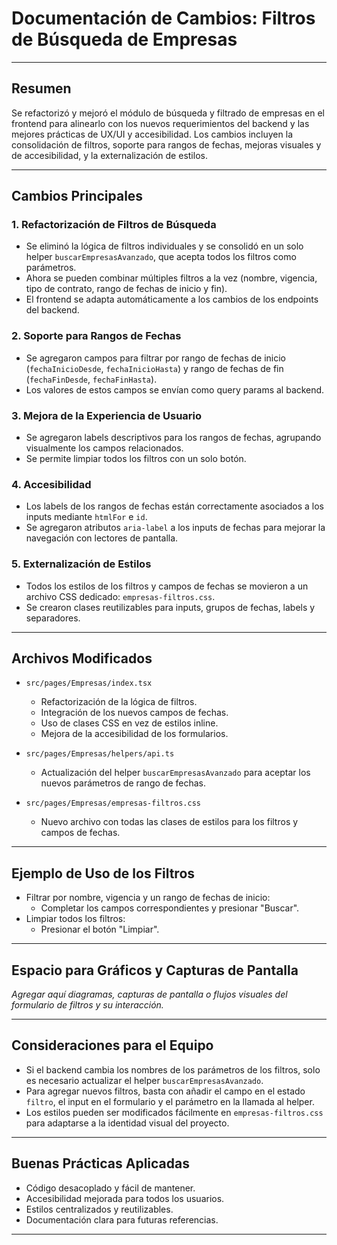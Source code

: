 # Documentación de Cambios: Filtros de Búsqueda de Empresas

---

## Resumen

Se refactorizó y mejoró el módulo de búsqueda y filtrado de empresas en el frontend para alinearlo con los nuevos requerimientos del backend y las mejores prácticas de UX/UI y accesibilidad. Los cambios incluyen la consolidación de filtros, soporte para rangos de fechas, mejoras visuales y de accesibilidad, y la externalización de estilos.

---

## Cambios Principales

### 1. Refactorización de Filtros de Búsqueda

- Se eliminó la lógica de filtros individuales y se consolidó en un solo helper `buscarEmpresasAvanzado`, que acepta todos los filtros como parámetros.
- Ahora se pueden combinar múltiples filtros a la vez (nombre, vigencia, tipo de contrato, rango de fechas de inicio y fin).
- El frontend se adapta automáticamente a los cambios de los endpoints del backend.

### 2. Soporte para Rangos de Fechas

- Se agregaron campos para filtrar por rango de fechas de inicio (`fechaInicioDesde`, `fechaInicioHasta`) y rango de fechas de fin (`fechaFinDesde`, `fechaFinHasta`).
- Los valores de estos campos se envían como query params al backend.

### 3. Mejora de la Experiencia de Usuario

- Se agregaron labels descriptivos para los rangos de fechas, agrupando visualmente los campos relacionados.
- Se permite limpiar todos los filtros con un solo botón.

### 4. Accesibilidad

- Los labels de los rangos de fechas están correctamente asociados a los inputs mediante `htmlFor` e `id`.
- Se agregaron atributos `aria-label` a los inputs de fechas para mejorar la navegación con lectores de pantalla.

### 5. Externalización de Estilos

- Todos los estilos de los filtros y campos de fechas se movieron a un archivo CSS dedicado: `empresas-filtros.css`.
- Se crearon clases reutilizables para inputs, grupos de fechas, labels y separadores.

---

## Archivos Modificados

- `src/pages/Empresas/index.tsx`
  - Refactorización de la lógica de filtros.
  - Integración de los nuevos campos de fechas.
  - Uso de clases CSS en vez de estilos inline.
  - Mejora de la accesibilidad de los formularios.

- `src/pages/Empresas/helpers/api.ts`
  - Actualización del helper `buscarEmpresasAvanzado` para aceptar los nuevos parámetros de rango de fechas.

- `src/pages/Empresas/empresas-filtros.css`
  - Nuevo archivo con todas las clases de estilos para los filtros y campos de fechas.

---

## Ejemplo de Uso de los Filtros

- Filtrar por nombre, vigencia y un rango de fechas de inicio:
  - Completar los campos correspondientes y presionar "Buscar".
- Limpiar todos los filtros:
  - Presionar el botón "Limpiar".

---

## Espacio para Gráficos y Capturas de Pantalla

_Agregar aquí diagramas, capturas de pantalla o flujos visuales del formulario de filtros y su interacción._

---

## Consideraciones para el Equipo

- Si el backend cambia los nombres de los parámetros de los filtros, solo es necesario actualizar el helper `buscarEmpresasAvanzado`.
- Para agregar nuevos filtros, basta con añadir el campo en el estado `filtro`, el input en el formulario y el parámetro en la llamada al helper.
- Los estilos pueden ser modificados fácilmente en `empresas-filtros.css` para adaptarse a la identidad visual del proyecto.

---

## Buenas Prácticas Aplicadas

- Código desacoplado y fácil de mantener.
- Accesibilidad mejorada para todos los usuarios.
- Estilos centralizados y reutilizables.
- Documentación clara para futuras referencias.

---
